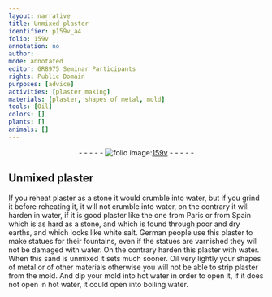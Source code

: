 ```yaml
---
layout: narrative
title: Unmixed plaster
identifier: p159v_a4
folio: 159v
annotation: no
author:
mode: annotated
editor: GR8975 Seminar Participants
rights: Public Domain
purposes: [advice]
activities: [plaster making]
materials: [plaster, shapes of metal, mold]
tools: [Oil]
colors: []
plants: []
animals: []
---
```


 <div class="folio" align="center">- - - - - <a href="http://gallica.bnf.fr/ark:/12148/btv1b10500001g/f324.item.r=" target="_blank"><img src="https://cu-mkp.github.io/GR8975-edition/assets/photo-icon.png" alt="folio image: " style="display:inline-block; margin-bottom:-3px;"/>159v</a> - - - - - </div> <span class="activity"></span> 

## Unmixed plaster

 
If you reheat <span class="material">plaster</span> as a stone it would crumble into water, but if you grind it before reheating it, it will not crumble into water, on the contrary it will harden in water, if it is good plaster like the one from Paris or from Spain which is as hard as a stone, and which is found through poor and dry earths, and which looks like white salt. German people use this plaster to make statues for their fountains, even if the statues are varnished they will not be damaged with water. On the contrary harden this <span class="material">plaster</span> with water. When this sand is unmixed it sets much sooner. <span class="tool">Oil</span> very lightly your <span class="material">shapes of metal</span> or of other materials otherwise you will not be able to strip <span class="material">plaster</span> from the <span class="material">mold</span>. And dip your <span class="material">mold</span> into hot water in order to open it, if it does not open in hot water, it could open into boiling water.
